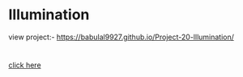 # Illumination
view project:- https://babulal9927.github.io/Project-20-lllumination/
#
[click here]( https://babulal9927.github.io/Project-20-lllumination/)
